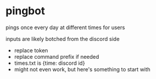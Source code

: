 # pingbot

pings once every day at different times for users

inputs are likely botched from the discord side

- replace token
- replace command prefix if needed
- times.txt is {time: discord id}
- might not even work, but here's something to start with
